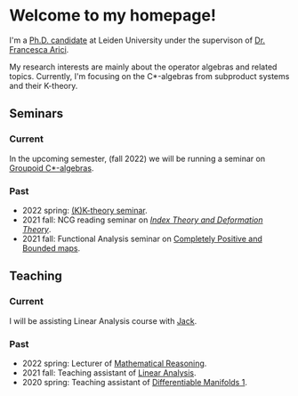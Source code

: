 # Welcome to my homepage!
I'm a [Ph.D. candidate](https://www.universiteitleiden.nl/en/staffmembers/yufan-ge#tab-1) at Leiden University under the supervison of [Dr. Francesca Arici](https://pub.math.leidenuniv.nl/~aricif2/). 

My research interests are mainly about the operator algebras and related topics. Currently, I'm focusing on the C*-algebras from subproduct systems and their K-theory.


## Seminars
### Current
In the upcoming semester, (fall 2022) we will be running a seminar on [Groupoid C*-algebras](https://sherlock3711.github.io/Groupoids/).

### Past
- 2022 spring: [(K)K-theory seminar](https://liyuezhao.github.io/teaching/seminar_kk_2022spring/index.html).
- 2021 fall: NCG reading seminar on [*Index Theory and Deformation Theory*](https://pub.math.leidenuniv.nl/~aricif2/ncg_seminar.html).
- 2021 fall: Functional Analysis seminar on [Completely Positive and Bounded maps](https://www.math.leidenuniv.nl/~mdejeu/fasem_2021.html).


## Teaching
### Current
I will be assisting Linear Analysis course with [Jack](https://www.universiteitleiden.nl/medewerkers/jack-thelin-af-ekenstam#tab-1).

### Past
- 2022 spring: Lecturer of [Mathematical Reasoning](https://studiegids.universiteitleiden.nl/courses/110316/mathematical-reasoning).
- 2021 fall: Teaching assistant of [Linear Analysis](https://studiegids.universiteitleiden.nl/courses/109620/linear-analysis-bm).
- 2020 spring: Teaching assistant of [Differentiable Manifolds 1](https://studiegids.universiteitleiden.nl/courses/82077/differentiable-manifolds-1).

